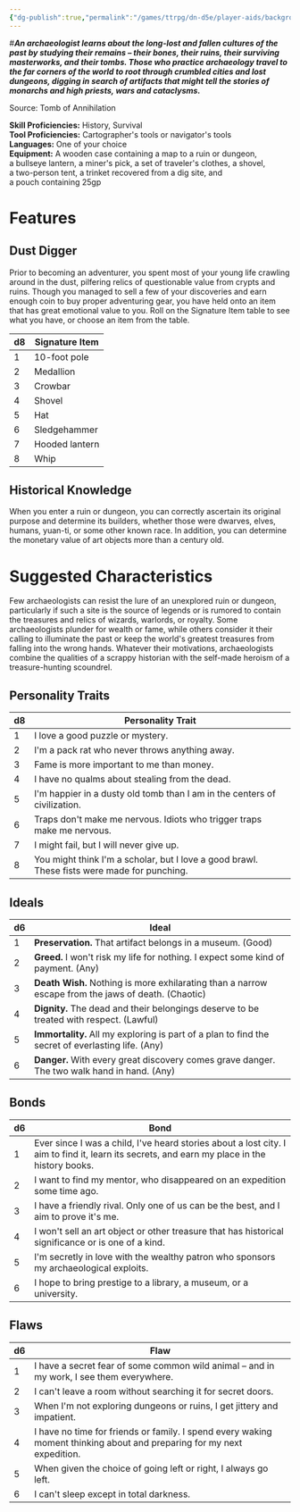 ```yaml
---
{"dg-publish":true,"permalink":"/games/ttrpg/dn-d5e/player-aids/backgrounds/archaeologist/","tags":["TTRPG/DND/5e"],"noteIcon":""}
---
```



#**_An archaeologist learns about the long-lost and fallen cultures of the past by studying their remains – their bones, their ruins, their surviving masterworks, and their tombs. Those who practice archaeology travel to the far corners of the world to root through crumbled cities and lost dungeons, digging in search of artifacts that might tell the stories of monarchs and high priests, wars and cataclysms._**

Source: Tomb of Annihilation

**Skill Proficiencies:** History, Survival  
**Tool Proficiencies:** Cartographer's tools or navigator's tools  
**Languages:** One of your choice  
**Equipment:** A wooden case containing a map to a ruin or dungeon, a bullseye lantern, a miner's pick, a set of traveler's clothes, a shovel, a two-person tent, a trinket recovered from a dig site, and a pouch containing 25gp

# Features

## Dust Digger

Prior to becoming an adventurer, you spent most of your young life crawling around in the dust, pilfering relics of questionable value from crypts and ruins. Though you managed to sell a few of your discoveries and earn enough coin to buy proper adventuring gear, you have held onto an item that has great emotional value to you. Roll on the Signature Item table to see what you have, or choose an item from the table.

|d8|Signature Item|
|---|---|
|1|10-foot pole|
|2|Medallion|
|3|Crowbar|
|4|Shovel|
|5|Hat|
|6|Sledgehammer|
|7|Hooded lantern|
|8|Whip|

## Historical Knowledge

When you enter a ruin or dungeon, you can correctly ascertain its original purpose and determine its builders, whether those were dwarves, elves, humans, yuan-ti, or some other known race. In addition, you can determine the monetary value of art objects more than a century old.

# Suggested Characteristics

Few archaeologists can resist the lure of an unexplored ruin or dungeon, particularly if such a site is the source of legends or is rumored to contain the treasures and relics of wizards, warlords, or royalty. Some archaeologists plunder for wealth or fame, while others consider it their calling to illuminate the past or keep the world's greatest treasures from falling into the wrong hands. Whatever their motivations, archaeologists combine the qualities of a scrappy historian with the self-made heroism of a treasure-hunting scoundrel.

## Personality Traits

|d8|Personality Trait|
|---|---|
|1|I love a good puzzle or mystery.|
|2|I'm a pack rat who never throws anything away.|
|3|Fame is more important to me than money.|
|4|I have no qualms about stealing from the dead.|
|5|I'm happier in a dusty old tomb than I am in the centers of civilization.|
|6|Traps don't make me nervous. Idiots who trigger traps make me nervous.|
|7|I might fail, but I will never give up.|
|8|You might think I'm a scholar, but I love a good brawl. These fists were made for punching.|

## Ideals

|d6|Ideal|
|---|---|
|1|**Preservation.** That artifact belongs in a museum. (Good)|
|2|**Greed.** I won't risk my life for nothing. I expect some kind of payment. (Any)|
|3|**Death Wish.** Nothing is more exhilarating than a narrow escape from the jaws of death. (Chaotic)|
|4|**Dignity.** The dead and their belongings deserve to be treated with respect. (Lawful)|
|5|**Immortality.** All my exploring is part of a plan to find the secret of everlasting life. (Any)|
|6|**Danger.** With every great discovery comes grave danger. The two walk hand in hand. (Any)|

## Bonds

|d6|Bond|
|---|---|
|1|Ever since I was a child, I've heard stories about a lost city. I aim to find it, learn its secrets, and earn my place in the history books.|
|2|I want to find my mentor, who disappeared on an expedition some time ago.|
|3|I have a friendly rival. Only one of us can be the best, and I aim to prove it's me.|
|4|I won't sell an art object or other treasure that has historical significance or is one of a kind.|
|5|I'm secretly in love with the wealthy patron who sponsors my archaeological exploits.|
|6|I hope to bring prestige to a library, a museum, or a university.|

## Flaws

|d6|Flaw|
|---|---|
|1|I have a secret fear of some common wild animal – and in my work, I see them everywhere.|
|2|I can't leave a room without searching it for secret doors.|
|3|When I'm not exploring dungeons or ruins, I get jittery and impatient.|
|4|I have no time for friends or family. I spend every waking moment thinking about and preparing for my next expedition.|
|5|When given the choice of going left or right, I always go left.|
|6|I can't sleep except in total darkness.|

